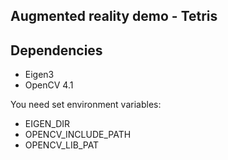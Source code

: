 Augmented reality demo - Tetris
--------

Dependencies
--------
- Eigen3
- OpenCV 4.1

You need set environment variables:
- EIGEN_DIR
- OPENCV_INCLUDE_PATH
- OPENCV_LIB_PAT
